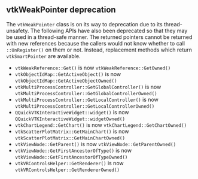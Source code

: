 ## vtkWeakPointer deprecation

The `vtkWeakPointer` class is on its way to deprecation due to its
thread-unsafety. The following APIs have also been deprecated so that they may
be used in a thread-safe manner. The returned pointers cannot be returned with
new references because the callers would not know whether to call
`::UnRegister()` on them or not. Instead, replacement methods which return
`vtkSmartPointer` are available.

* `vtkWeakReference::Get()` is now `vtkWeakReference::GetOwned()`
* `vtkObjectIdMap::GetActiveObject()` is now `vtkObjectIdMap::GetActiveObjectOwned()`
* `vtkMultiProcessController::GetGlobalController()` is now `vtkMultiProcessController::GetGlobalControllerOwned()`
* `vtkMultiProcessController::GetLocalController()` is now `vtkMultiProcessController::GetLocalControllerOwned()`
* `QQuickVTKInteractiveWidget::widget()` is now `QQuickVTKInteractiveWidget::widgetOwned()`
* `vtkChartLegend::GetChart()` is now `vtkChartLegend::GetChartOwned()`
* `vtkScatterPlotMatrix::GetMainChart()` is now `vtkScatterPlotMatrix::GetMainChartOwned()`
* `vtkViewNode::GetParent()` is now `vtkViewNode::GetParentOwned()`
* `vtkViewNode::GetFirstAncestorOfType()` is now `vtkViewNode::GetFirstAncestorOfTypeOwned()`
* `vtkVRControlsHelper::GetRenderer()` is now `vtkVRControlsHelper::GetRendererOwned()`

